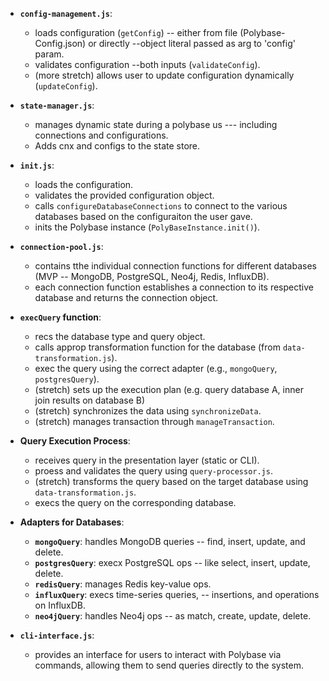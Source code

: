 - **`config-management.js`**:
  - loads configuration (`getConfig`) -- either from file (Polybase-Config.json) or directly --object literal passed as
  arg to 'config' param.
  - validates configuration --both inputs (`validateConfig`).
  - (more stretch) allows user to update configuration dynamically (`updateConfig`).

- **`state-manager.js`**:
  - manages dynamic state during a polybase us --- including connections and configurations.
  - Adds cnx and configs to the state store.

- **`init.js`**:
  - loads the configuration.
  - validates the provided configuration object.
  - calls `configureDatabaseConnections` to connect to the various databases based on the configuraiton the user gave.
  - inits the Polybase instance (`PolyBaseInstance.init()`).

- **`connection-pool.js`**:
  - contains tthe individual connection functions for different databases (MVP -- MongoDB, PostgreSQL, Neo4j, Redis, InfluxDB).
  - each connection function establishes a connection to its respective database and returns the connection object.

- **`execQuery` function**:
  - recs the database type and query object.
  - calls approp transformation function for the database (from `data-transformation.js`).
  - exec the query using the correct adapter (e.g., `mongoQuery`, `postgresQuery`).
  - (stretch) sets up the execution plan (e.g. query database A, inner join results on database B)
  - (stretch) synchronizes the data using `synchronizeData`.
  - (stretch) manages transaction through `manageTransaction`.

- **Query Execution Process**:
  - receives query in the presentation layer (static or CLI).
  - proess and validates the query using `query-processor.js`.
  - (stretch) transforms the query based on the target database using `data-transformation.js`.
  - execs the query on the corresponding database.

- **Adapters for Databases**:
  - **`mongoQuery`**: handles MongoDB queries  -- find, insert, update, and delete.
  - **`postgresQuery`**: execx PostgreSQL ops -- like select, insert, update, delete.
  - **`redisQuery`**: manages Redis key-value ops.
  - **`influxQuery`**: execs time-series queries, -- insertions, and operations on InfluxDB.
  - **`neo4jQuery`**: handles Neo4j ops -- as match, create, update, delete.

- **`cli-interface.js`**:
  - provides an interface for users to interact with Polybase via commands, allowing them to send queries directly to the system.
